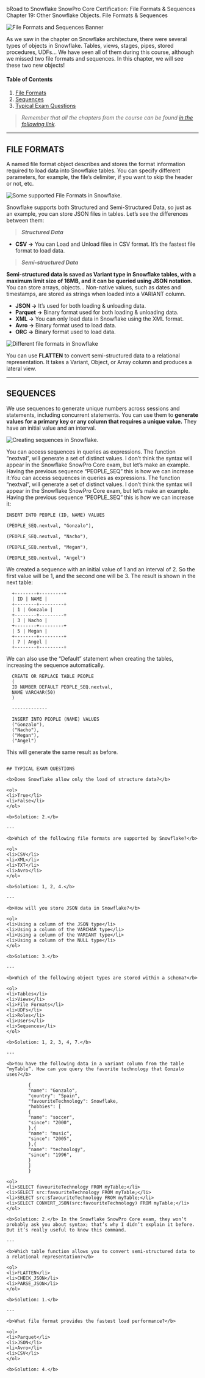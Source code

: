 bRoad to Snowflake SnowPro Core Certification: File Formats & Sequences
Chapter 19: Other Snowflake Objects. File Formats & Sequences

![File Formats and Sequences Banner](./Assets/file-formats-sequences.png)

As we saw in the chapter on Snowflake architecture, there were several types of objects in Snowflake. Tables, views, stages, pipes, stored procedures, UDFs… We have seen all of them during this course, although we missed two file formats and sequences. In this chapter, we will see these two new objects!

#### Table of Contents

1. [File Formats](#file-formats)
2. [Sequences](#sequences)
3. [Typical Exam Questions](#typical-exam-questions)

> _Remember that all the chapters from the course can be found [in the following link](./course-links.md)._

---

## FILE FORMATS

A named file format object describes and stores the format information required to load data into Snowflake tables. You can specify different parameters, for example, the file’s delimiter, if you want to skip the header or not, etc.

![Some supported File Formats in Snowflake.](./Assets/some-supported-file-formats-in-snowflake.png "Some supported File Formats in Snowflake.")

Snowflake supports both Structured and Semi-Structured Data, so just as an example, you can store JSON files in tables. Let’s see the differences between them:

> **_Structured Data_**

<ul>
<li><b>CSV →</b> You can Load and Unload files in CSV format. It’s the fastest file format to load data.</li>
</ul>

> **_Semi-structured Data_**

<b>Semi-structured data is saved as Variant type in Snowflake tables, with a maximum limit size of 16MB, and it can be queried using JSON notation.</b> You can store arrays, objects… Non-native values, such as dates and timestamps, are stored as strings when loaded into a VARIANT column.

<ul>
<li><b>JSON →</b> It’s used for both loading & unloading data.</li>
<li><b>Parquet →</b> Binary format used for both loading & unloading data.</li>
<li><b>XML →</b> You can only load data in Snowflake using the XML format.</li>
<li><b>Avro →</b> Binary format used to load data.</li>
<li><b>ORC →</b> Binary format used to load data.</li>
</ul>

![Different file formats in Snowflake](./Assets/different-file-formats-in-snowflake.png "Different file formats in Snowflake")

You can use <b>FLATTEN</b> to convert semi-structured data to a relational representation. It takes a Variant, Object, or Array column and produces a lateral view.

---

## SEQUENCES

We use sequences to generate unique numbers across sessions and statements, including concurrent statements. You can use them to <b>generate values for a primary key or any column that requires a unique value.</b> They have an initial value and an interval.

![Creating sequences in Snowflake.](./Assets/creating-sequences-in-snowflake.png "Creating sequences in Snowflake.")

You can access sequences in queries as expressions. The function “nextval”, will generate a set of distinct values. I don’t think the syntax will appear in the Snowflake SnowPro Core exam, but let’s make an example. Having the previous sequence “PEOPLE_SEQ” this is how we can increase it:You can access sequences in queries as expressions. The function “nextval”, will generate a set of distinct values. I don’t think the syntax will appear in the Snowflake SnowPro Core exam, but let’s make an example. Having the previous sequence “PEOPLE_SEQ” this is how we can increase it:

`INSERT INTO PEOPLE (ID, NAME) VALUES`

`(PEOPLE_SEQ.nextval, "Gonzalo"),`

`(PEOPLE_SEQ.nextval, "Nacho"),`

`(PEOPLE_SEQ.nextval, "Megan"),`

`(PEOPLE_SEQ.nextval, "Angel")`

We created a sequence with an initial value of 1 and an interval of 2. So the first value will be 1, and the second one will be 3. The result is shown in the next table:

      +--------+---------+
      | ID | NAME |
      +--------+---------+
      | 1 | Gonzalo |
      +--------+---------+
      | 3 | Nacho |
      +--------+---------+
      | 5 | Megan |
      +--------+---------+
      | 7 | Angel |
      +--------+---------+

We can also use the “Default” statement when creating the tables, increasing the sequence automatically.

      CREATE OR REPLACE TABLE PEOPLE
      (
      ID NUMBER DEFAULT PEOPLE_SEQ.nextval,
      NAME VARCHAR(50)
      )

      -------------

      INSERT INTO PEOPLE (NAME) VALUES
      ("Gonzalo"),
      ("Nacho"),
      ("Megan"),
      ("Angel")

This will generate the same result as before.

```

## TYPICAL EXAM QUESTIONS

<b>Does Snowflake allow only the load of structure data?</b>

<ol>
<li>True</li>
<li>False</li>
</ol>

<b>Solution: 2.</b>

---

<b>Which of the following file formats are supported by Snowflake?</b>

<ol>
<li>CSV</li>
<li>XML</li>
<li>TXT</li>
<li>Avro</li>
</ol>

<b>Solution: 1, 2, 4.</b>

---

<b>How will you store JSON data in Snowflake?</b>

<ol>
<li>Using a column of the JSON type</li>
<li>Using a column of the VARCHAR type</li>
<li>Using a column of the VARIANT type</li>
<li>Using a column of the NULL type</li>
</ol>

<b>Solution: 3.</b>

---

<b>Which of the following object types are stored within a schema?</b>

<ol>
<li>Tables</li>
<li>Views</li>
<li>File Formats</li>
<li>UDFs</li>
<li>Roles</li>
<li>Users</li>
<li>Sequences</li>
</ol>

<b>Solution: 1, 2, 3, 4, 7.</b>

---

<b>You have the following data in a variant column from the table “myTable”. How can you query the favorite technology that Gonzalo uses?</b>

        {
        "name": "Gonzalo",
        "country": "Spain",
        "favouriteTechnology": Snowflake,
        "hobbies": [
        {
        "name": "soccer",
        "since": "2000",
        },{
        "name": "music",
        "since": "2005",
        },{
        "name": "technology",
        "since": "1996",
        }
        ]
        }

<ol>
<li>SELECT favouriteTechnology FROM myTable;</li>
<li>SELECT src:favouriteTechnology FROM myTable;</li>
<li>SELECT src:$favouriteTechnology FROM myTable;</li>
<li>SELECT CONVERT_JSON(src:favouriteTechnology) FROM myTable;</li>
</ol>

<b>Solution: 2.</b> In the Snowflake SnowPro Core exam, they won’t probably ask you about syntax; that’s why I didn’t explain it before. But it’s really useful to know this command.

---

<b>Which table function allows you to convert semi-structured data to a relational representation?</b>

<ol>
<li>FLATTEN</li>
<li>CHECK_JSON</li>
<li>PARSE_JSON</li>
</ol>

<b>Solution: 1.</b>

---

<b>What file format provides the fastest load performance?</b>

<ol>
<li>Parquet</li>
<li>JSON</li>
<li>Avro</li>
<li>CSV</li>
</ol>

<b>Solution: 4.</b>
```
